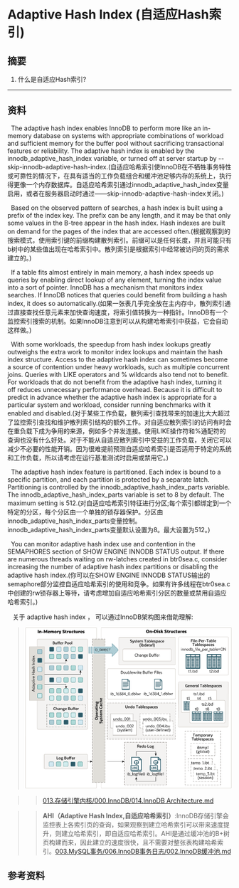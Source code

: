 # Adaptive Hash Index (自适应Hash索引)
## 摘要
1. 什么是自适应Hash索引?
--- 

## 资料
&nbsp;&nbsp;The adaptive hash index enables InnoDB to perform more like an in-memory database on systems with appropriate combinations of workload and sufficient memory for the buffer pool without sacrificing transactional features or reliability. The adaptive hash index is enabled by the innodb_adaptive_hash_index variable, or turned off at server startup by --skip-innodb-adaptive-hash-index.(自适应哈希索引使InnoDB在不牺牲事务特性或可靠性的情况下，在具有适当的工作负载组合和缓冲池足够内存的系统上，执行得更像一个内存数据库。自适应哈希索引通过innodb_adaptive_hash_index变量启用，或者在服务器启动时通过——skip-innodb-adaptive-hash-index关闭。)

&nbsp;&nbsp;Based on the observed pattern of searches, a hash index is built using a prefix of the index key. The prefix can be any length, and it may be that only some values in the B-tree appear in the hash index. Hash indexes are built on demand for the pages of the index that are accessed often.(根据观察到的搜索模式，使用索引键的前缀构建散列索引。前缀可以是任何长度，并且可能只有b树中的某些值出现在哈希索引中。散列索引是根据索引中经常被访问的页的需求建立的。)

&nbsp;&nbsp;If a table fits almost entirely in main memory, a hash index speeds up queries by enabling direct lookup of any element, turning the index value into a sort of pointer. InnoDB has a mechanism that monitors index searches. If InnoDB notices that queries could benefit from building a hash index, it does so automatically.(如果一张表几乎完全放在主内存中，散列索引通过直接查找任意元素来加快查询速度，将索引值转换为一种指针。InnoDB有一个监控索引搜索的机制。如果InnoDB注意到可以从构建哈希索引中获益，它会自动这样做。)

&nbsp;&nbsp;With some workloads, the speedup from hash index lookups greatly outweighs the extra work to monitor index lookups and maintain the hash index structure. Access to the adaptive hash index can sometimes become a source of contention under heavy workloads, such as multiple concurrent joins. Queries with LIKE operators and % wildcards also tend not to benefit. For workloads that do not benefit from the adaptive hash index, turning it off reduces unnecessary performance overhead. Because it is difficult to predict in advance whether the adaptive hash index is appropriate for a particular system and workload, consider running benchmarks with it enabled and disabled.(对于某些工作负载，散列索引查找带来的加速比大大超过了监控索引查找和维护散列索引结构的额外工作。对自适应散列索引的访问有时会在重负载下成为争用的来源，例如多个并发连接。使用LIKE操作符和%通配符的查询也没有什么好处。对于不能从自适应散列索引中受益的工作负载，关闭它可以减少不必要的性能开销。因为很难提前预测自适应哈希索引是否适用于特定的系统和工作负载，所以请考虑在运行基准测试时启用或禁用它。)

&nbsp;&nbsp;The adaptive hash index feature is partitioned. Each index is bound to a specific partition, and each partition is protected by a separate latch. Partitioning is controlled by the innodb_adaptive_hash_index_parts variable. The innodb_adaptive_hash_index_parts variable is set to 8 by default. The maximum setting is 512.(对自适应哈希索引特征进行分区;每个索引都绑定到一个特定的分区，每个分区由一个单独的锁存器保护。分区由innodb_adaptive_hash_index_parts变量控制。innodb_adaptive_hash_index_parts变量默认设置为8。最大设置为512。)

&nbsp;&nbsp;You can monitor adaptive hash index use and contention in the SEMAPHORES section of SHOW ENGINE INNODB STATUS output. If there are numerous threads waiting on rw-latches created in btr0sea.c, consider increasing the number of adaptive hash index partitions or disabling the adaptive hash index.(你可以在SHOW ENGINE INNODB STATUS输出的semaphore部分监控自适应哈希索引的使用和竞争。如果有许多线程在btr0sea.c中创建的rw锁存器上等待，请考虑增加自适应哈希索引分区的数量或禁用自适应哈希索引。)

&nbsp;&nbsp; 关于 adaptive hash index ， 可以通过InnoDB架构图来借助理解:
>  <img src="./../pics/innodb-architecture-8-0.png"/>

>> [013.存储引擎内核/000.InnoDB/014.InnoDB Architecture.md](../../../013.存储引擎内核/000.InnoDB/014.InnoDB%20Architecture.md)

>>  **AHI（Adaptive Hash Index,自适应哈希索引）**:InnoDB存储引擎会监控表上各索引页的查询，如果观察到建立哈希索引可以带来速度提升，则建立哈希索引，即自适应哈希索引。AHI是通过缓冲池的B+树页构建而来，因此建立的速度很快，且不需要对整张表构建哈希索引。[003.MySQL事务/006.InnoDB事务日志/002.InnoDB缓冲池.md](../../../003.MySQL事务/006.InnoDB事务日志/002.InnoDB缓冲池.md#附录)




## 参考资料





